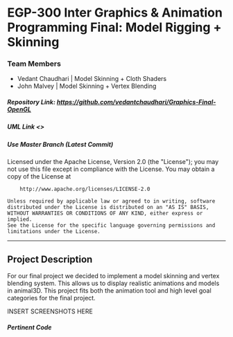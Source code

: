 # EGP-300 Inter Graphics & Animation Programming Final: Model Rigging + Skinning
### Team Members
* Vedant Chaudhari | Model Skinning + Cloth Shaders
* John Malvey | Model Skinning + Vertex Blending
##### Repository Link: <https://github.com/vedantchaudhari/Graphics-Final-OpenGL>
##### UML Link <>
##### Use Master Branch (Latest Commit)

Licensed under the Apache License, Version 2.0 (the "License");
	you may not use this file except in compliance with the License.
	You may obtain a copy of the License at

		http://www.apache.org/licenses/LICENSE-2.0

	Unless required by applicable law or agreed to in writing, software
	distributed under the License is distributed on an "AS IS" BASIS,
	WITHOUT WARRANTIES OR CONDITIONS OF ANY KIND, either express or implied.
	See the License for the specific language governing permissions and
	limitations under the License.

***
## Project Description
For our final project we decided to implement a model skinning and vertex blending system. This allows us to display realistic animations and models in animal3D. This project fits both the animation tool and high level goal categories for the final project.

INSERT SCREENSHOTS HERE

##### Pertinent Code

